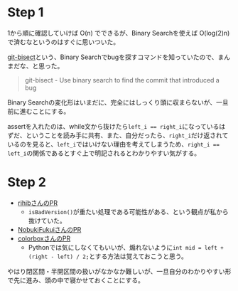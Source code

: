 # Step 1

1から順に確認していけば O(n) でできるが、Binary Searchを使えば O(log(2)n) で済むなというのはすぐに思いついた。

[git-bisect](https://git-scm.com/docs/git-bisect)という、Binary Searchでbugを探すコマンドを知っていたので、まんまだな、と思った。

> git-bisect - Use binary search to find the commit that introduced a bug

Binary Searchの変化形はいまだに、完全にはしっくり頭に収まらないが、一旦前に進むことにする。

assertを入れたのは、while文から抜けたら`left_i == right_i`になっているはずだ、ということを読み手に共有、また、自分だったら、`right_i`だけ返されているのを見ると、`left_i`ではいけない理由を考えてしまうため、`right_i == left_i`の関係であるとすぐ上で明記されるとわかりやすい気がする。

# Step 2

- [rihibさんのPR](https://github.com/rihib/leetcode/pull/33)
    - `isBadVersion()`が重たい処理である可能性がある、という観点が私から抜けていた。
- [NobukiFukuiさんのPR](https://github.com/NobukiFukui/Grind75-ProgrammingTraining/pull/25)
- [colorboxさんのPR](https://github.com/NobukiFukui/Grind75-ProgrammingTraining/pull/25)
    - Pythonでは気にしなくてもいいが、煽れないように`int mid = left + (right - left) / 2;`とする方法は覚えておこうと思う。

やはり閉区間・半開区間の扱いがなかなか難しいが、一旦自分のわかりやすい形で先に進み、頭の中で寝かせておくことにする。
